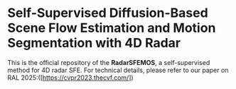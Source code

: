 # Self-Supervised Diffusion-Based Scene Flow Estimation and Motion Segmentation with 4D Radar

This is the official repository of the **RadarSFEMOS**, a self-supervised method for 4D radar SFE. 
For technical details, please refer to our paper on RAL 2025:([https://cvpr2023.thecvf.com/])
